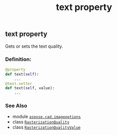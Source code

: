 ﻿---
title: text property
second_title: Aspose.CAD for Python via .NET API References
description: 
type: docs
weight: 70
url: /aspose.cad.imageoptions/rasterizationquality/text/
is_root: false
---

## text property


Gets or sets the text quality.
### Definition:
```python
@property
def text(self):
    ...
@text.setter
def text(self, value):
    ...
```

### See Also
* module [`aspose.cad.imageoptions`](../../)
* class [`RasterizationQuality`](/cad/python-net/aspose.cad.imageoptions/rasterizationquality)
* class [`RasterizationQualityValue`](/cad/python-net/aspose.cad.imageoptions/rasterizationqualityvalue)
